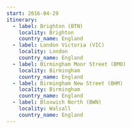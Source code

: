 ```yaml
---
start: 2016-04-29
itinerary:
  - label: Brighton (BTN)
    locality: Brighton
    country_name: England
  - label: London Victoria (VIC)
    locality: London
    country_name: England
  - label: Birmingham Moor Street (BMO)
    locality: Birmingham
    country_name: England
  - label: Birmingham New Street (BHM)
    locality: Birmingham
    country_name: England
  - label: Bloxwich North (BWN)
    locality: Walsall
    country_name: England
---
```

